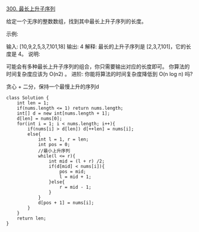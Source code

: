 [300. 最长上升子序列](https://leetcode-cn.com/problems/longest-increasing-subsequence)

给定一个无序的整数数组，找到其中最长上升子序列的长度。

示例:

输入: [10,9,2,5,3,7,101,18]
输出: 4 
解释: 最长的上升子序列是 [2,3,7,101]，它的长度是 4。
说明:

可能会有多种最长上升子序列的组合，你只需要输出对应的长度即可。
你算法的时间复杂度应该为 O(n2) 。
进阶: 你能将算法的时间复杂度降低到 O(n log n) 吗?

贪心 + 二分，保持一个最慢上升的序列d
```java++
class Solution {
    int len = 1;
    if(nums.length <= 1) return nums.length;
    int[] d = new int[nums.length + 1];
    d[len] = nums[0];
    for(int i = 1; i < nums.length; i++){
        if(nums[i] > d[len]) d[++len] = nums[i];
        else{
            int l = 1, r = len;
            int pos = 0;
            //最小上升序列
            while(l <= r){
                int mid = (l + r) /2;
                if(d[mid] < nums[i]){
                    pos = mid;
                    l = mid + 1;
                }else{
                    r = mid - 1;
                }
            }
            d[pos + 1] = nums[i];
        }
    } 
    return len;
}
```
